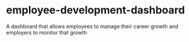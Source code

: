 # employee-development-dashboard
A dashboard that allows employees to manage their career growth and employers to monitor that growth
